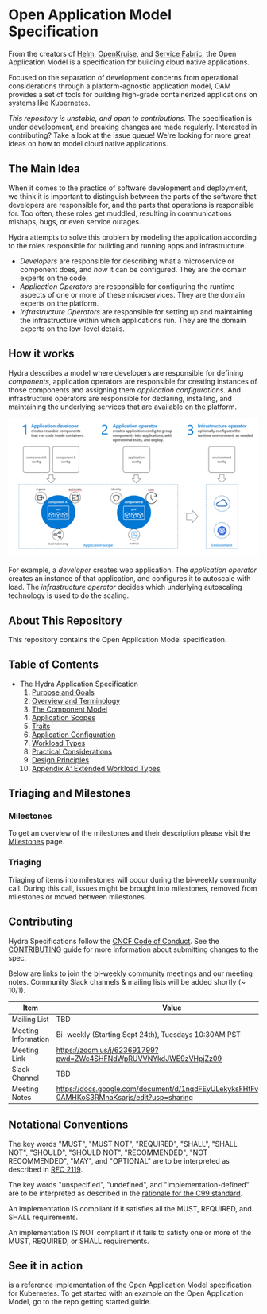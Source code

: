 # Open Application Model Specification


From the creators of 
[Helm](https://helm.sh),
[OpenKruise](https://openkruise.io/en-us/),
and [Service Fabric](https://github.com/Microsoft/service-fabric),
the Open Application Model is a specification for building cloud native applications.

Focused on the separation of development concerns from operational considerations through a platform-agnostic application model, OAM provides a set of tools for building high-grade containerized applications
on systems like Kubernetes.

*This repository is unstable, and open to contributions.*
The specification is under development, and breaking changes are made regularly.
Interested in contributing? Take a look at the issue queue! We're looking for more
great ideas on how to model cloud native applications.

## The Main Idea

When it comes to the practice of software development and deployment, we think it is
important to distinguish between the parts of the software that developers are
responsible for, and the parts that operations is responsible for. Too often,
these roles get muddled, resulting in communications mishaps, bugs, or even
service outages.

Hydra attempts to solve this problem by modeling the application according to the
roles responsible for building and running apps and infrastructure.

* _Developers_ are responsible for describing what a microservice or component does,
  and _how_ it can be configured. They are the domain experts on the code.
* _Application Operators_ are responsible for configuring the runtime aspects of
  one or more of these microservices. They are the domain experts on the
  platform.
* _Infrastructure Operators_ are responsible for setting up and maintaining the
  infrastructure within which applications run. They are the domain
  experts on the low-level details.

## How it works

Hydra describes a model where developers are responsible for defining _components_,
application operators are responsible for creating instances of those components and
assigning them _application configurations_. And infrastructure operators are
responsible for declaring, installing, and maintaining the underlying services that
are available on the platform.

![How it works][how-it-works]

For example, a _developer_ creates web application. The _application operator_ creates
an instance of that application, and configures it to autoscale with load. The
_infrastructure operator_ decides which underlying autoscaling technology is
used to do the scaling.

## About This Repository


This repository contains the Open Application Model specification.

## Table of Contents

* The Hydra Application Specification
  1. [Purpose and Goals](1.purpose_and_goals.md)
  2. [Overview and Terminology](2.overview_and_terminology.md)
  3. [The Component Model](3.component_model.md)
  4. [Application Scopes](4.application_scopes.md)
  5. [Traits](5.traits.md)
  6. [Application Configuration](6.application_configuration.md)
  7. [Workload Types](7.workload_types.md)
  8. [Practical Considerations](8.practical_considerations.md)
  9. [Design Principles](9.design_principles.md)
  10. [Appendix A: Extended Workload Types](10.appendix-extended-workload-types.md)

## Triaging and Milestones 

### Milestones

To get an overview of the milestones and their description please visit the [Milestones](https://github.com/microsoft/hydra-spec/milestones) page. 

### Triaging 

Triaging of items into milestones will occur during the bi-weekly community call. During this call, issues might be brought into milestones, removed from milestones or moved between milestones. 

## Contributing

Hydra Specifications follow the [CNCF Code of Conduct][cncf-coc]. See the [CONTRIBUTING](contributing.md) guide for more information about submitting changes to the spec.

Below are links to join the bi-weekly community meetings and our meeting notes. Community Slack channels & mailing lists will be added shortly (~ 10/1). 

| Item        | Value  |
|---------------------|---|
| Mailing List | TBD |
| Meeting Information | Bi-weekly (Starting Sept 24th), Tuesdays 10:30AM PST  |
| Meeting Link | https://zoom.us/j/623691799?pwd=ZWc4SHFNdWpRUVVNYkdJWE9zVHpjZz09   |
| Slack Channel       | TBD  |
| Meeting Notes       | https://docs.google.com/document/d/1nqdFEyULekyksFHtFvgvFAYE-0AMHKoS3RMnaKsarjs/edit?usp=sharing |

## Notational Conventions

The key words "MUST", "MUST NOT", "REQUIRED", "SHALL", "SHALL NOT", "SHOULD",
"SHOULD NOT", "RECOMMENDED", "NOT RECOMMENDED", "MAY", and "OPTIONAL" are to be
interpreted as described in [RFC 2119][rfc2119].

The key words "unspecified", "undefined", and "implementation-defined" are to be
interpreted as described in the [rationale for the C99
standard][c99-unspecified].

An implementation IS compliant if it satisfies all the MUST, REQUIRED, and SHALL
requirements.

An implementation IS NOT compliant if it fails to satisfy one or more of the
MUST, REQUIRED, or SHALL requirements.

[cncf-coc]: https://github.com/cncf/foundation/blob/master/code-of-conduct.md
[rfc2119]: http://tools.ietf.org/html/rfc2119
[c99-unspecified]: http://www.open-std.org/jtc1/sc22/wg14/www/C99RationaleV5.10.pdf#page=18

## See it in action

[]() is a reference implementation of the Open Application Model specification for Kubernetes. To get started with an example on the Open Application Model, go to the []() repo getting started guide.

[how-it-works]: assets/how-it-works.png
